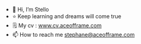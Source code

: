 - 👋 Hi, I’m Stello
- ⭐ Keep learning and dreams will come true
- 🗒️ My cv : www.cv.aceofframe.com
- 📫 How to reach me stephane@aceofframe.com
<!---
StelloCorp/StelloCorp is a ✨ special ✨ repository because its `README.md` (this file) appears on your GitHub profile.
You can click the Preview link to take a look at your changes.
--->
